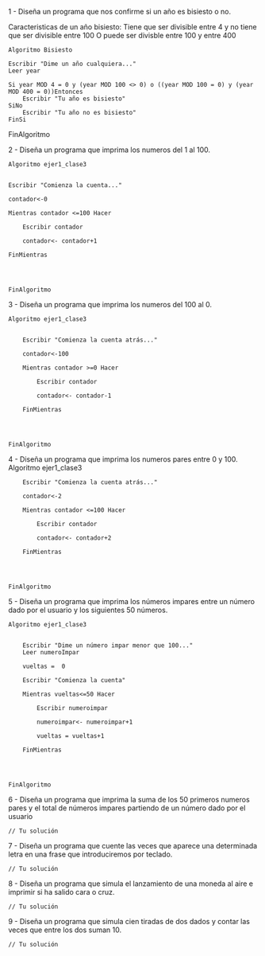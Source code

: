 1 - Diseña un programa que nos confirme si un año es bisiesto o no.

Caracteristicas de un año bisiesto:
Tiene que ser divisible entre 4 y no tiene que ser divisible entre 100
O puede ser divisble entre 100 y entre 400
	
	Algoritmo Bisiesto
	
	Escribir "Dime un año cualquiera..."
	Leer year
	
	Si year MOD 4 = 0 y (year MOD 100 <> 0) o ((year MOD 100 = 0) y (year MOD 400 = 0))Entonces
		Escribir "Tu año es bisiesto"
	SiNo
		Escribir "Tu año no es bisiesto"
	FinSi
	
	
	
	
FinAlgoritmo

2 - Diseña un programa que imprima los numeros del 1 al 100.

	Algoritmo ejer1_clase3
	
	
	Escribir "Comienza la cuenta..."
	
	contador<-0
	
	Mientras contador <=100 Hacer
		
		Escribir contador 
		
		contador<- contador+1
		
	FinMientras
	
	


	FinAlgoritmo


3 - Diseña un programa que imprima los numeros del 100 al 0.

	Algoritmo ejer1_clase3


		Escribir "Comienza la cuenta atrás..."

		contador<-100

		Mientras contador >=0 Hacer

			Escribir contador 

			contador<- contador-1

		FinMientras




	FinAlgoritmo


4 - Diseña un programa que imprima los numeros pares entre 0 y 100.
	Algoritmo ejer1_clase3


		Escribir "Comienza la cuenta atrás..."

		contador<-2

		Mientras contador <=100 Hacer

			Escribir contador 

			contador<- contador+2 

		FinMientras




	FinAlgoritmo

5 - Diseña un programa que imprima los números impares entre un número dado por el usuario y los siguientes 50 números.

	Algoritmo ejer1_clase3


		Escribir "Dime un número impar menor que 100..."
		Leer numeroImpar

		vueltas =  0

		Escribir "Comienza la cuenta"

		Mientras vueltas<=50 Hacer

			Escribir numeroimpar 

			numeroimpar<- numeroimpar+1

			vueltas = vueltas+1

		FinMientras




	FinAlgoritmo



6 - Diseña un programa que imprima la suma de los 50 primeros numeros pares y el total de números impares partiendo de un número dado por el usuario

	// Tu solución
7 - Diseña un programa que cuente las veces que aparece una determinada letra en una frase que introduciremos por teclado.

	// Tu solución
8 - Diseña un programa que simula el lanzamiento de una moneda al aire e imprimir si ha salido cara o cruz.

	// Tu solución
9 - Diseña un programa que simula cien tiradas de dos dados y contar las veces que entre los dos suman 10.

	// Tu solución

